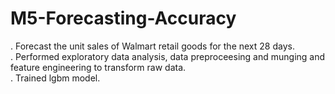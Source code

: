# M5-Forecasting-Accuracy
. Forecast the unit sales of Walmart retail goods for the next 28 days.       
. Performed exploratory data analysis, data preproceesing and munging  and feature engineering to transform raw data.    
. Trained lgbm model.
   
